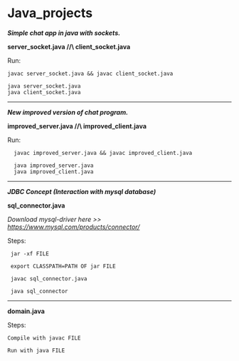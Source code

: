 # Java_projects



***Simple chat app in java with sockets.***

**server_socket.java //\\ client_socket.java**
 
  
Run:
   
    javac server_socket.java && javac client_socket.java
    
    java server_socket.java
    java client_socket.java


_________________________________________________________________________________________________________________________________________________________________
   
   
   
 ***New improved version of chat program.***
 
 **improved_server.java //\\ improved_client.java**
 
  Run:
  
      javac improved_server.java && javac improved_client.java
      
      java improved_server.java
      java improved_client.java
  
  
  
_________________________________________________________________________________________________________________________________________________________________



***JDBC Concept (Interaction with mysql database)***

**sql_connector.java**

*Download mysql-driver here >>  https://www.mysql.com/products/connector/*

Steps:
      
     jar -xf FILE

     export CLASSPATH=PATH OF jar FILE

     javac sql_connector.java

     java sql_connector


__________________________________________________________________________________________________________________________________________________________________


**domain.java**

Steps:

    Compile with javac FILE

    Run with java FILE








